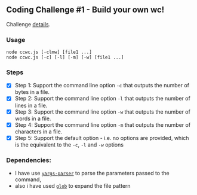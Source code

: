 ## Coding Challenge #1 - Build your own wc!

Challenge [details](https://codingchallenges.substack.com/p/coding-challenge-1).

### Usage
 ```
 node ccwc.js [-clmw] [file1 ...]
 node ccwc.js [-c] [-l] [-m] [-w] [file1 ...]
 ``````

### Steps
- [x] Step 1: Support the command line option `-c` that outputs the number of bytes in a file.
- [x] Step 2: Support the command line option `-l` that outputs the number of lines in a file.
- [x] Step 3: Support the command line option `-w` that outputs the number of words in a file.
- [x] Step 4: Support the command line option `-m` that outputs the number of characters in a file.
- [x] Step 5: Support the default option - i.e. no options are provided, which is the equivalent to the `-c`, `-l` and `-w` options

### Dependencies:
- I have use [`yargs-parser`](https://github.com/yargs/yargs-parser) to parse the parameters passed to the command, 
- also i have used [`glob`](https://github.com/isaacs/node-glob) to expand the file pattern